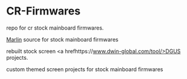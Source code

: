 # CR-Firmwares

repo for cr stock mainboard firmwares.

<a href=https://github.com/MarlinFirmware/Marlin>Marlin</a> source for stock mainboard firmwares

rebuilt stock screen <a hrefhttps://www.dwin-global.com/tool/>DGUS</a> projects.

custom themed screen projects for stock mainboard firmwares